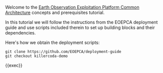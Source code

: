 Welcome to the [Earth Observation Exploitation Platform Common Architecture](https://eoepca.org/eoepcaplus/) concepts and prerequisites tutorial.

In this tutorial we will follow the instructions from the EOEPCA deployment guide and use scripts included therein to set up building blocks and their dependencies.

Here's how we obtain the deployment scripts:
```
git clone https://github.com/EOEPCA/deployment-guide
git checkout killercoda-demo
```
{{exec}}

